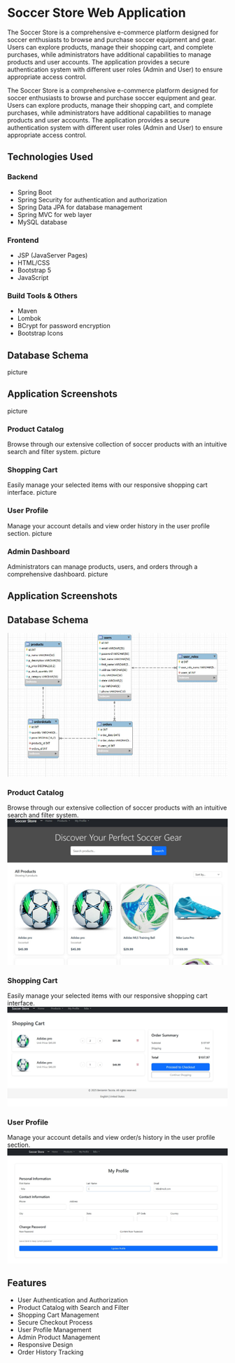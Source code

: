 # Soccer Store Web Application

The Soccer Store is a comprehensive e-commerce platform designed for soccer enthusiasts 
to browse and purchase soccer equipment and gear. Users can explore products, manage 
their shopping cart, and complete purchases, while administrators have additional 
capabilities to manage products and user accounts. The application provides a secure 
authentication system with different user roles (Admin and User) to ensure appropriate access control.

The Soccer Store is a comprehensive e-commerce platform designed for soccer enthusiasts to browse and purchase soccer equipment and gear. Users can explore products, manage their shopping cart, and complete purchases, while administrators have additional capabilities to manage products and user accounts. The application provides a secure authentication system with different user roles (Admin and User) to ensure appropriate access control.


## Technologies Used

### Backend
- Spring Boot
- Spring Security for authentication and authorization
- Spring Data JPA for database management
- Spring MVC for web layer
- MySQL database

### Frontend
- JSP (JavaServer Pages)
- HTML/CSS
- Bootstrap 5
- JavaScript

### Build Tools & Others
- Maven
- Lombok
- BCrypt for password encryption
- Bootstrap Icons


## Database Schema
picture

## Application Screenshots
picture

### Product Catalog
Browse through our extensive collection of soccer products with an intuitive search and filter system.
picture

### Shopping Cart
Easily manage your selected items with our responsive shopping cart interface.
picture

### User Profile
Manage your account details and view order history in the user profile section.
picture

### Admin Dashboard
Administrators can manage products, users, and orders through a comprehensive dashboard.
picture

## Application Screenshots

## Database Schema
![Database Schema](https://github.com/tbenny2000/case-study/blob/main/FinalERDiagram.jpg?raw=true)

### Product Catalog 
Browse through our extensive collection of soccer products with an intuitive search and filter system.
![Product Catalog](https://github.com/tbenny2000/case-study/blob/main/ProductCatalog.jpg?raw=true)


### Shopping Cart
Easily manage your selected items with our responsive shopping cart interface.
![Shopping Cart](https://github.com/tbenny2000/case-study/blob/main/CheckoutCart.jpg?raw=true)


### User Profile
Manage your account details and view order/s history in the user profile section.
![User Profile](https://github.com/tbenny2000/case-study/blob/main/UserProfile.jpg?raw=true)


## Features

- User Authentication and Authorization
- Product Catalog with Search and Filter
- Shopping Cart Management
- Secure Checkout Process
- User Profile Management
- Admin Product Management
- Responsive Design
- Order History Tracking
